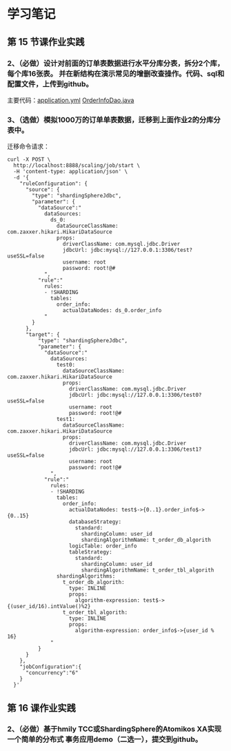 # 学习笔记

## 第 15 节课作业实践

### 2、（必做）设计对前面的订单表数据进行水平分库分表，拆分2个库，每个库16张表。 并在新结构在演示常见的增删改查操作。代码、sql和配置文件，上传到github。

主要代码：[application.yml](https://github.com/wkk1994/JAVA-000/blob/main/sharding-crud-shardingsphere-jdbc/src/main/resources/application.yml) [OrderInfoDao.java](https://github.com/wkk1994/JAVA-000/blob/main/sharding-crud-shardingsphere-jdbc/src/main/java/com/wkk/learn/java/dynamic/data/source/dao/OrderInfoDao.java)

### 3、（选做）模拟1000万的订单单表数据，迁移到上面作业2的分库分表中。

迁移命令请求：

```text
curl -X POST \
  http://localhost:8888/scaling/job/start \
  -H 'content-type: application/json' \
  -d '{
    "ruleConfiguration": {
      "source": {
        "type": "shardingSphereJdbc",
        "parameter": {
          "dataSource":"
            dataSources:
              ds_0:
                dataSourceClassName: com.zaxxer.hikari.HikariDataSource
                props:
                  driverClassName: com.mysql.jdbc.Driver
                  jdbcUrl: jdbc:mysql://127.0.0.1:3306/test?useSSL=false
                  username: root
                  password: root!@#
            ",
          "rule":"
            rules:
            - !SHARDING
              tables:
                order_info:
                  actualDataNodes: ds_0.order_info
            "
        }
      },
      "target": {
          "type": "shardingSphereJdbc",
          "parameter": {
            "dataSource":"
              dataSources:
                test0:
                  dataSourceClassName: com.zaxxer.hikari.HikariDataSource
                  props:
                    driverClassName: com.mysql.jdbc.Driver
                    jdbcUrl: jdbc:mysql://127.0.0.1:3306/test0?useSSL=false
                    username: root
                    password: root!@#
                test1:
                  dataSourceClassName: com.zaxxer.hikari.HikariDataSource
                  props:
                    driverClassName: com.mysql.jdbc.Driver
                    jdbcUrl: jdbc:mysql://127.0.0.1:3306/test1?useSSL=false
                    username: root
                    password: root!@#
              ",
            "rule":"
              rules:
              - !SHARDING
                tables:
                  order_info:
                    actualDataNodes: test$->{0..1}.order_info$->{0..15}
                    databaseStrategy:
                      standard:
                        shardingColumn: user_id
                        shardingAlgorithmName: t_order_db_algorith
                    logicTable: order_info
                    tableStrategy:
                      standard:
                        shardingColumn: user_id
                        shardingAlgorithmName: t_order_tbl_algorith
                shardingAlgorithms:
                  t_order_db_algorith:
                    type: INLINE
                    props:
                      algorithm-expression: test$->{(user_id/16).intValue()%2}
                  t_order_tbl_algorith:
                    type: INLINE
                    props:
                      algorithm-expression: order_info$->{user_id % 16}
              "
          }
      }
    },
    "jobConfiguration":{
      "concurrency":"6"
    }
  }'
```

## 第 16 课作业实践

### 2、（必做）基于hmily TCC或ShardingSphere的Atomikos XA实现一个简单的分布式 事务应用demo（二选一），提交到github。